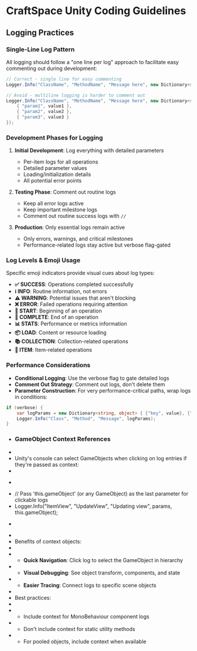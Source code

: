 # CraftSpace Unity Coding Guidelines

## Logging Practices

### Single-Line Log Pattern

All logging should follow a "one line per log" approach to facilitate easy commenting out during development:

```csharp
// Correct - single line for easy commenting
Logger.Info("ClassName", "MethodName", "Message here", new Dictionary<string, object> { { "param1", value1 }, { "param2", value2 }, { "param3", value3 } });

// Avoid - multiline logging is harder to comment out
Logger.Info("ClassName", "MethodName", "Message here", new Dictionary<string, object> { 
    { "param1", value1 },
    { "param2", value2 },
    { "param3", value3 }
});
```

### Development Phases for Logging

1. **Initial Development**: Log everything with detailed parameters
   - Per-item logs for all operations
   - Detailed parameter values
   - Loading/initialization details
   - All potential error points

2. **Testing Phase**: Comment out routine logs
   - Keep all error logs active
   - Keep important milestone logs
   - Comment out routine success logs with `//` 

3. **Production**: Only essential logs remain active
   - Only errors, warnings, and critical milestones
   - Performance-related logs stay active but verbose flag-gated

### Log Levels & Emoji Usage

Specific emoji indicators provide visual cues about log types:

- **✅ SUCCESS**: Operations completed successfully  
- **ℹ️ INFO**: Routine information, not errors
- **⚠️ WARNING**: Potential issues that aren't blocking
- **❌ ERROR**: Failed operations requiring attention
- **🚀 START**: Beginning of an operation  
- **🏁 COMPLETE**: End of an operation
- **📊 STATS**: Performance or metrics information
- **📦 LOAD**: Content or resource loading
- **📚 COLLECTION**: Collection-related operations
- **🧩 ITEM**: Item-related operations

### Performance Considerations

- **Conditional Logging**: Use the verbose flag to gate detailed logs
- **Comment Out Strategy**: Comment out logs, don't delete them
- **Parameter Construction**: For very performance-critical paths, wrap logs in conditions:

```csharp
if (verbose) {
    var logParams = new Dictionary<string, object> { {"key", value}, {"computedValue", ExpensiveComputation()} };
    Logger.Info("Class", "Method", "Message", logParams);
}
```

+ ### GameObject Context References
+ 
+ Unity's console can select GameObjects when clicking on log entries if they're passed as context:
+ 
+ ```csharp
+ // Pass 'this.gameObject' (or any GameObject) as the last parameter for clickable logs
+ Logger.Info("ItemView", "UpdateView", "Updating view", params, this.gameObject);
+ ```
+ 
+ Benefits of context objects:
+ 
+ - **Quick Navigation**: Click log to select the GameObject in hierarchy
+ - **Visual Debugging**: See object transform, components, and state
+ - **Easier Tracing**: Connect logs to specific scene objects
+ 
+ Best practices:
+ 
+ - Include context for MonoBehaviour component logs
+ - Don't include context for static utility methods
+ - For pooled objects, include context when available 